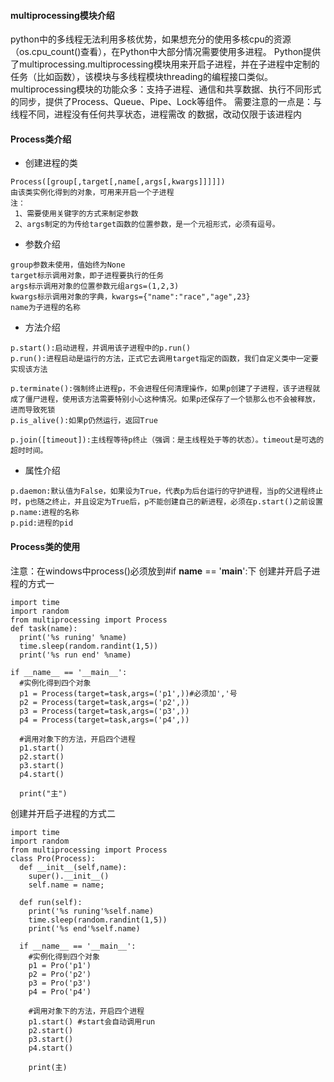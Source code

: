 #### multiprocessing模块介绍
python中的多线程无法利用多核优势，如果想充分的使用多核cpu的资源（os.cpu_count()查看），在Python中大部分情况需要使用多进程。
Python提供了multiprocessing.multiprocessing模块用来开启子进程，并在子进程中定制的任务（比如函数），该模块与多线程模块threading的编程接口类似。multiprocessing模块的功能众多：支持子进程、通信和共享数据、执行不同形式的同步，提供了Process、Queue、Pipe、Lock等组件。
需要注意的一点是：与线程不同，进程没有任何共享状态，进程需改 的数据，改动仅限于该进程内

#### Process类介绍
+ 创建进程的类
```
Process([group[,target[,name[,args[,kwargs]]]]])
由该类实例化得到的对象，可用来开启一个子进程
注：
 1、需要使用关键字的方式来制定参数
 2、args制定的为传给target函数的位置参数，是一个元祖形式，必须有逗号。
```
+ 参数介绍
```
group参数未使用，值始终为None
target标示调用对象，即子进程要执行的任务
args标示调用对象的位置参数元组args=(1,2,3)
kwargs标示调用对象的字典，kwargs={"name":"race","age",23}
name为子进程的名称
```
+ 方法介绍
```
p.start():启动进程，并调用该子进程中的p.run()
p.run():进程启动是运行的方法，正式它去调用target指定的函数，我们自定义类中一定要实现该方法

p.terminate():强制终止进程p，不会进程任何清理操作，如果p创建了子进程，该子进程就成了僵尸进程，使用该方法需要特别小心这种情况。如果p还保存了一个锁那么也不会被释放，进而导致死锁
p.is_alive():如果p仍然运行，返回True

p.join([timeout]):主线程等待p终止（强调：是主线程处于等的状态）。timeout是可选的超时时间。
```
+ 属性介绍
```
p.daemon:默认值为False，如果设为True，代表p为后台运行的守护进程，当p的父进程终止时，p也随之终止，并且设定为True后，p不能创建自己的新进程，必须在p.start()之前设置
p.name:进程的名称
p.pid:进程的pid
```
#### Process类的使用
注意：在windows中process()必须放到#if __name__ == '__main__':下
创建并开启子进程的方式一
```
import time
import random
from multiprocessing import Process
def task(name):
  print('%s runing' %name)
  time.sleep(random.randint(1,5))
  print('%s run end' %name)

if __name__ == '__main__':
  #实例化得到四个对象
  p1 = Process(target=task,args=('p1',))#必须加','号
  p2 = Process(target=task,args=('p2',))
  p3 = Process(target=task,args=('p3',))
  p4 = Process(target=task,args=('p4',))

  #调用对象下的方法，开启四个进程
  p1.start()
  p2.start()
  p3.start()
  p4.start()

  print("主")
```
创建并开启子进程的方式二
```
import time
import random
from multiprocessing import Process
class Pro(Process):
  def __init__(self,name):
    super().__init__()
    self.name = name;

  def run(self):
    print('%s runing'%self.name)
    time.sleep(random.randint(1,5))
    print('%s end'%self.name)

  if __name__ == '__main__':
    #实例化得到四个对象
    p1 = Pro('p1')
    p2 = Pro('p2')
    p3 = Pro('p3')
    p4 = Pro('p4')

    #调用对象下的方法，开启四个进程
    p1.start() #start会自动调用run
    p2.start()
    p3.start()
    p4.start()

    print(主)
```
